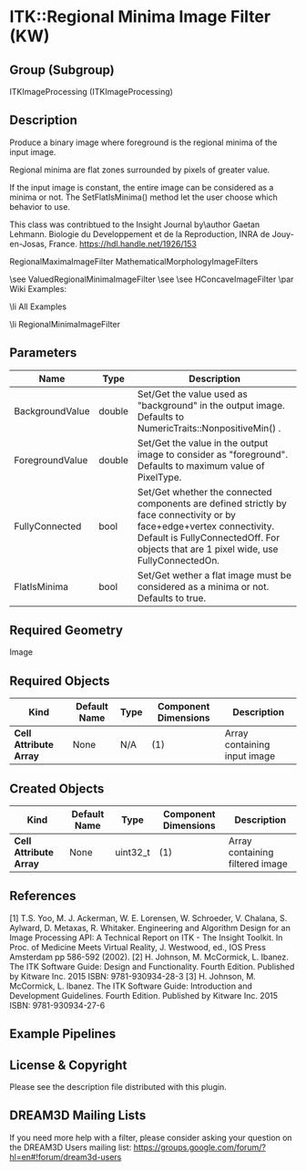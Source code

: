 ITK::Regional Minima Image Filter (KW) 
======================

## Group (Subgroup) ##

ITKImageProcessing (ITKImageProcessing)

## Description ##

Produce a binary image where foreground is the regional minima of the input image.

Regional minima are flat zones surrounded by pixels of greater value.

If the input image is constant, the entire image can be considered as a minima or not. The SetFlatIsMinima() method let the user choose which behavior to use.

This class was contribtued to the Insight Journal by\author Gaetan Lehmann. Biologie du Developpement et de la Reproduction, INRA de Jouy-en-Josas, France. https://hdl.handle.net/1926/153 

 RegionalMaximaImageFilter MathematicalMorphologyImageFilters

\see ValuedRegionalMinimaImageFilter 
\see 
\see HConcaveImageFilter 
\par Wiki Examples:

\li All Examples 

\li RegionalMinimaImageFilter

## Parameters ##

| Name | Type | Description |
|------|------|-------------|
| BackgroundValue | double| Set/Get the value used as "background" in the output image. Defaults to NumericTraits<PixelType>::NonpositiveMin() . |
| ForegroundValue | double| Set/Get the value in the output image to consider as "foreground". Defaults to maximum value of PixelType. |
| FullyConnected | bool| Set/Get whether the connected components are defined strictly by face connectivity or by face+edge+vertex connectivity. Default is FullyConnectedOff. For objects that are 1 pixel wide, use FullyConnectedOn. |
| FlatIsMinima | bool| Set/Get wether a flat image must be considered as a minima or not. Defaults to true. |


## Required Geometry ##

Image

## Required Objects ##

| Kind | Default Name | Type | Component Dimensions | Description |
|------|--------------|------|----------------------|-------------|
| **Cell Attribute Array** | None | N/A | (1)  | Array containing input image

## Created Objects ##

| Kind | Default Name | Type | Component Dimensions | Description |
|------|--------------|------|----------------------|-------------|
| **Cell Attribute Array** | None | uint32_t | (1)  | Array containing filtered image

## References ##

[1] T.S. Yoo, M. J. Ackerman, W. E. Lorensen, W. Schroeder, V. Chalana, S. Aylward, D. Metaxas, R. Whitaker. Engineering and Algorithm Design for an Image Processing API: A Technical Report on ITK - The Insight Toolkit. In Proc. of Medicine Meets Virtual Reality, J. Westwood, ed., IOS Press Amsterdam pp 586-592 (2002). 
[2] H. Johnson, M. McCormick, L. Ibanez. The ITK Software Guide: Design and Functionality. Fourth Edition. Published by Kitware Inc. 2015 ISBN: 9781-930934-28-3
[3] H. Johnson, M. McCormick, L. Ibanez. The ITK Software Guide: Introduction and Development Guidelines. Fourth Edition. Published by Kitware Inc. 2015 ISBN: 9781-930934-27-6

## Example Pipelines ##



## License & Copyright ##

Please see the description file distributed with this plugin.

## DREAM3D Mailing Lists ##

If you need more help with a filter, please consider asking your question on the DREAM3D Users mailing list:
https://groups.google.com/forum/?hl=en#!forum/dream3d-users
